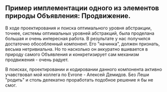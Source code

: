 ## Пример имплементации одного из элементов природы Объявления: Продвижение.

В ходе проектирования и поиска оптимального уровня абстракции, точнее, системы оптимальных уровней абстракций, была проделана большая и очень интересная работа. В результате у нас получился достаточно обособленный компонент. Его "начинка", должен признать, весьма нетривиальна. Но то насколько он аккуратно вшивается в природу самого Объявления и конкретизирует сам механизм продвижения - очень радует.

В поисках, проектировании и кодировании данного компонента активно учавствовал мой коллега по Evrone - Алексей Демидов. Без Леши "родить" и столь делекатно проработать подобное решение я бы не смог.
